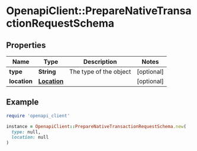 # OpenapiClient::PrepareNativeTransactionRequestSchema

## Properties

| Name | Type | Description | Notes |
| ---- | ---- | ----------- | ----- |
| **type** | **String** | The type of the object | [optional] |
| **location** | [**Location**](Location.md) |  | [optional] |

## Example

```ruby
require 'openapi_client'

instance = OpenapiClient::PrepareNativeTransactionRequestSchema.new(
  type: null,
  location: null
)
```

